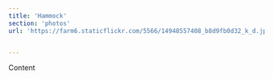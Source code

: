 ```yaml
---
title: 'Hammock'
section: 'photos'
url: 'https://farm6.staticflickr.com/5566/14948557408_b8d9fb0d32_k_d.jpg'


---
```


Content

